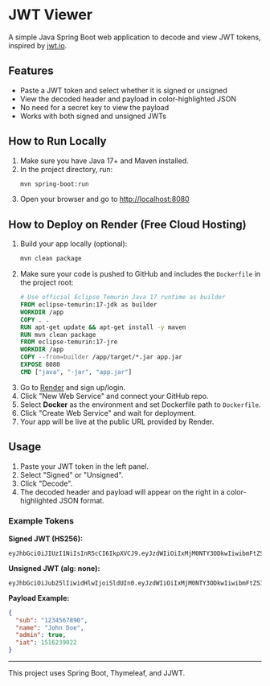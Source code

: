 # JWT Viewer

A simple Java Spring Boot web application to decode and view JWT tokens, inspired by [jwt.io](https://jwt.io).

## Features
- Paste a JWT token and select whether it is signed or unsigned
- View the decoded header and payload in color-highlighted JSON
- No need for a secret key to view the payload
- Works with both signed and unsigned JWTs


## How to Run Locally

1. Make sure you have Java 17+ and Maven installed.
2. In the project directory, run:
   ```sh
   mvn spring-boot:run
   ```
3. Open your browser and go to [http://localhost:8080](http://localhost:8080)

## How to Deploy on Render (Free Cloud Hosting)

1. Build your app locally (optional):
   ```sh
   mvn clean package
   ```
2. Make sure your code is pushed to GitHub and includes the `Dockerfile` in the project root:
   ```dockerfile
   # Use official Eclipse Temurin Java 17 runtime as builder
   FROM eclipse-temurin:17-jdk as builder
   WORKDIR /app
   COPY . .
   RUN apt-get update && apt-get install -y maven
   RUN mvn clean package
   FROM eclipse-temurin:17-jre
   WORKDIR /app
   COPY --from=builder /app/target/*.jar app.jar
   EXPOSE 8080
   CMD ["java", "-jar", "app.jar"]
   ```
3. Go to [Render](https://render.com/) and sign up/login.
4. Click "New Web Service" and connect your GitHub repo.
5. Select **Docker** as the environment and set Dockerfile path to `Dockerfile`.
6. Click "Create Web Service" and wait for deployment.
7. Your app will be live at the public URL provided by Render.

## Usage

1. Paste your JWT token in the left panel.
2. Select "Signed" or "Unsigned".
3. Click "Decode".
4. The decoded header and payload will appear on the right in a color-highlighted JSON format.

### Example Tokens

**Signed JWT (HS256):**

```
eyJhbGciOiJIUzI1NiIsInR5cCI6IkpXVCJ9.eyJzdWIiOiIxMjM0NTY3ODkwIiwibmFtZSI6IkpvaG4gRG9lIiwiYWRtaW4iOnRydWUsImlhdCI6MTUxNjIzOTAyMn0.SflKxwRJSMeKKF2QT4fwpMeJf36POk6yJV_adQssw5c
```

**Unsigned JWT (alg: none):**

```
eyJhbGciOiJub25lIiwidHlwIjoiSldUIn0.eyJzdWIiOiIxMjM0NTY3ODkwIiwibmFtZSI6IkpvaG4gRG9lIiwiYWRtaW4iOnRydWUsImlhdCI6MTUxNjIzOTAyMn0
```

**Payload Example:**

```json
{
  "sub": "1234567890",
  "name": "John Doe",
  "admin": true,
  "iat": 1516239022
}
```

---

This project uses Spring Boot, Thymeleaf, and JJWT.